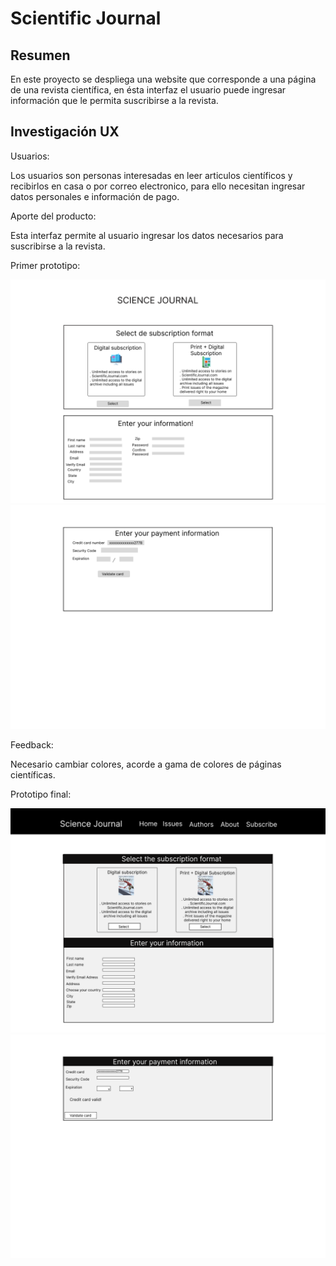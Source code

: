 # Scientific Journal

## Resumen

En este proyecto se despliega una website que corresponde a una página de una revista científica, en ésta interfaz el usuario puede ingresar información que le permita suscribirse a la revista.

## Investigación UX

Usuarios:

Los usuarios son personas interesadas en leer articulos científicos y recibirlos en casa o por correo electronico, para ello necesitan ingresar datos personales e información de pago.

Aporte del producto:

Esta interfaz permite al usuario ingresar los datos necesarios para suscribirse a la revista.

Primer prototipo:

![primer prototipo](./images/CreditCardV.png)
![primer prototipo](<./images/CreditCardV%20(1).png>)

Feedback:

Necesario cambiar colores, acorde a gama de colores de páginas científicas.

Prototipo final:

![prototipo final 1](<./images/CreditCardV%20(2).png>)
![prototipo final 2](<./images/CreditCardV%20(3).png>)
